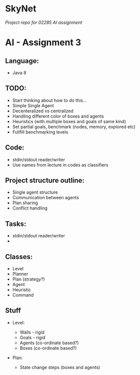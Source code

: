 # SkyNet
*Project repo for 02285 AI assignment*

# AI - Assignment 3

## Language: 
- Java 8

## TODO:
- Start thinking about how to do this...
- Simple Single Agent
- Decenteralized vs centralized
- Handling different color of boxes and agents
- Heuristics (with multiple boxes and goals of same kind)
- Set partial goals, benchmark (nodes, memory, explored etc)
- Fullfill benchmarking levels


## Code:
- stdin/stdout reader/writer
- Use names from lecture in codes as classifiers

## Project structure outline:
- Single agent structure
- Communication between agents 
- Plan sharing
- Conflict handling


## Tasks:
- stdin/stdout reader/writer 
- 


## Classes:
- Level
- Planner
- Plan (strategy?)
- Agent
- Heuristic
- Command


## Stuff
- Level:
    - Walls - rigid
    - Goals - rigid
    - Agents (co-ordinate based?)
    - Boxes (co-ordinate based?)

- Plan:
    - State change steps (boxes and agents)


